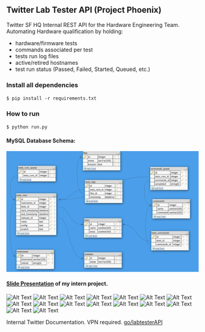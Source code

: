 ## Twitter Lab Tester API (Project Phoenix) 

Twitter SF HQ Internal REST API for the Hardware Engineering Team. 
Automating Hardware qualification by holding:
* hardware/firmware tests
* commands associated per test
* tests run log files
* active/retired hostnames
* test run status (Passed, Failed, Started, Queued, etc.)

### Install all dependencies
```
$ pip install -r requirements.txt
```

### How to run
```
$ python run.py
```

#### MySQL Database Schema:
![Alt Text](https://github.com/jimenezjose/Phoenix/blob/master/docs/files/images/Twitter%20LabTester%20API%20Schema.png)

#### [Slide Presentation](https://github.com/jimenezjose/Twitter-Lab-Tester-Api/blob/master/docs/files/Labtester.pdf) of my intern project.
![Alt Text](https://github.com/jimenezjose/Twitter-Lab-Tester-Api/blob/master/docs/files/slides/Labtester-1.png)
![Alt Text](https://github.com/jimenezjose/Twitter-Lab-Tester-Api/blob/master/docs/files/slides/Labtester-2.png)
![Alt Text](https://github.com/jimenezjose/Twitter-Lab-Tester-Api/blob/master/docs/files/slides/Labtester-3.png)
![Alt Text](https://github.com/jimenezjose/Twitter-Lab-Tester-Api/blob/master/docs/files/slides/Labtester-4.png)
![Alt Text](https://github.com/jimenezjose/Twitter-Lab-Tester-Api/blob/master/docs/files/slides/Labtester-5.png)
![Alt Text](https://github.com/jimenezjose/Twitter-Lab-Tester-Api/blob/master/docs/files/slides/Labtester-6.png)
![Alt Text](https://github.com/jimenezjose/Twitter-Lab-Tester-Api/blob/master/docs/files/slides/Labtester-7.png)
![Alt Text](https://github.com/jimenezjose/Twitter-Lab-Tester-Api/blob/master/docs/files/slides/Labtester-8.png)
![Alt Text](https://github.com/jimenezjose/Twitter-Lab-Tester-Api/blob/master/docs/files/slides/Labtester-9.png)
![Alt Text](https://github.com/jimenezjose/Twitter-Lab-Tester-Api/blob/master/docs/files/slides/Labtester-10.png)
![Alt Text](https://github.com/jimenezjose/Twitter-Lab-Tester-Api/blob/master/docs/files/slides/Labtester-11.png)
![Alt Text](https://github.com/jimenezjose/Twitter-Lab-Tester-Api/blob/master/docs/files/slides/Labtester-12.png)
![Alt Text](https://github.com/jimenezjose/Twitter-Lab-Tester-Api/blob/master/docs/files/slides/Labtester-13.png)
![Alt Text](https://github.com/jimenezjose/Twitter-Lab-Tester-Api/blob/master/docs/files/slides/Labtester-14.png)
![Alt Text](https://github.com/jimenezjose/Twitter-Lab-Tester-Api/blob/master/docs/files/slides/Labtester-15.png)
![Alt Text](https://github.com/jimenezjose/Twitter-Lab-Tester-Api/blob/master/docs/files/slides/Labtester-16.png)


Internal Twitter Documentation. VPN required. 
[go/labtesterAPI](https://confluence.twitter.biz/pages/viewpage.action?pageId=107089361)
